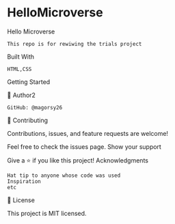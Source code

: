 # HelloMicroverse

Hello Microverse

    This repo is for rewiwing the trials project

Built With
    
    HTML,CSS
Getting Started

👤 Author2

    GitHub: @magorsy26

🤝 Contributing

Contributions, issues, and feature requests are welcome!

Feel free to check the issues page.
Show your support

Give a ⭐️ if you like this project!
Acknowledgments

    Hat tip to anyone whose code was used
    Inspiration
    etc

📝 License

This project is MIT licensed.

